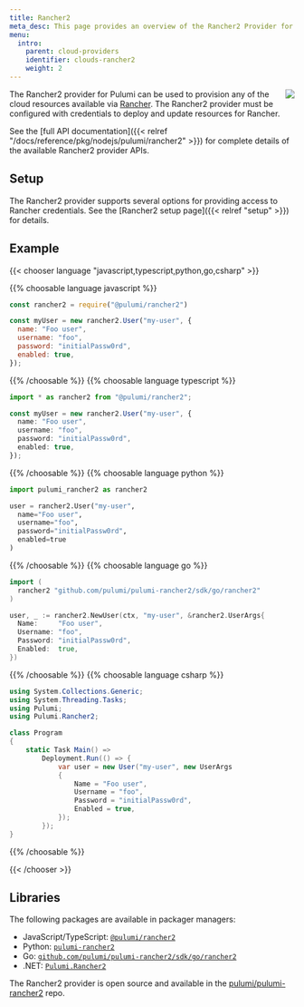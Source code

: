 ```yaml
---
title: Rancher2
meta_desc: This page provides an overview of the Rancher2 Provider for Pulumi.
menu:
  intro:
    parent: cloud-providers
    identifier: clouds-rancher2
    weight: 2
---
```


<img src="/logos/tech/rancher.svg" align="right" class="h-16 px-8 pb-4">

The Rancher2 provider for Pulumi can be used to provision any of the cloud resources available via [Rancher](https://rancher.com/).
The Rancher2 provider must be configured with credentials to deploy and update resources for Rancher.

See the [full API documentation]({{< relref "/docs/reference/pkg/nodejs/pulumi/rancher2" >}}) for complete details of the available Rancher2 provider APIs.

## Setup

The Rancher2 provider supports several options for providing access to Rancher credentials.  See the [Rancher2 setup page]({{< relref "setup" >}}) for details.

## Example

{{< chooser language "javascript,typescript,python,go,csharp" >}}

{{% choosable language javascript %}}

```javascript
const rancher2 = require("@pulumi/rancher2")

const myUser = new rancher2.User("my-user", {
  name: "Foo user",
  username: "foo",
  password: "initialPassw0rd",
  enabled: true,
});
```

{{% /choosable %}}
{{% choosable language typescript %}}

```typescript
import * as rancher2 from "@pulumi/rancher2";

const myUser = new rancher2.User("my-user", {
  name: "Foo user",
  username: "foo",
  password: "initialPassw0rd",
  enabled: true,
});
```

{{% /choosable %}}
{{% choosable language python %}}

```python
import pulumi_rancher2 as rancher2

user = rancher2.User("my-user",
  name="Foo user",
  username="foo",
  password="initialPassw0rd",
  enabled=true
)
```

{{% /choosable %}}
{{% choosable language go %}}

```go
import (
  rancher2 "github.com/pulumi/pulumi-rancher2/sdk/go/rancher2"
)

user, _ := rancher2.NewUser(ctx, "my-user", &rancher2.UserArgs{
  Name:     "Foo user",
  Username: "foo",
  Password: "initialPassw0rd",
  Enabled:  true,
})
```

{{% /choosable %}}
{{% choosable language csharp %}}

```csharp
using System.Collections.Generic;
using System.Threading.Tasks;
using Pulumi;
using Pulumi.Rancher2;

class Program
{
    static Task Main() =>
        Deployment.Run(() => {
            var user = new User("my-user", new UserArgs
            {
                Name = "Foo user",
                Username = "foo",
                Password = "initialPassw0rd",
                Enabled = true,
            });
        });
}
```

{{% /choosable %}}

{{< /chooser >}}

## Libraries

The following packages are available in packager managers:

* JavaScript/TypeScript: [`@pulumi/rancher2`](https://www.npmjs.com/package/@pulumi/rancher2)
* Python: [`pulumi-rancher2`](https://pypi.org/project/pulumi-rancher2/)
* Go: [`github.com/pulumi/pulumi-rancher2/sdk/go/rancher2`](https://github.com/pulumi/pulumi-rancher2)
* .NET: [`Pulumi.Rancher2`](https://www.nuget.org/packages/Pulumi.Rancher2)

The Rancher2 provider is open source and available in the [pulumi/pulumi-rancher2](https://github.com/pulumi/pulumi-rancher2) repo.
